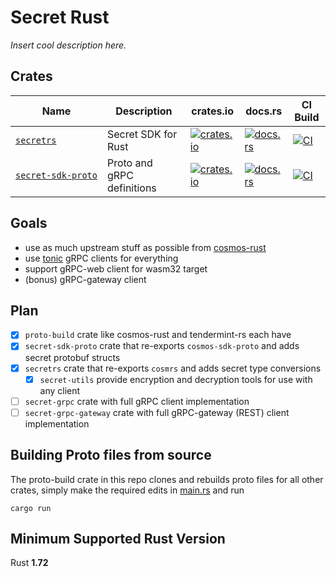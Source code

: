 # Secret Rust

_Insert cool description here._

## Crates

| Name                 | Description                | crates.io                                                               | docs.rs                                                             | CI Build                                                   |
| -------------------- | -------------------------- | ----------------------------------------------------------------------- | ------------------------------------------------------------------- | ---------------------------------------------------------- |
| [`secretrs`]         | Secret SDK for Rust        | [![crates.io][secretrs-crate-img]][secretrs-crate-link]                 | [![docs.rs][secretrs-docs-img]][secretrs-docs-link]                 | [![CI][secretrs-ci-img]][secretrs-ci-link]                 |
| [`secret‑sdk‑proto`] | Proto and gRPC definitions | [![crates.io][secret-sdk-proto-crate-img]][secret-sdk-proto-crate-link] | [![docs.rs][secret-sdk-proto-docs-img]][secret-sdk-proto-docs-link] | [![CI][secret-sdk-proto-ci-img]][secret-sdk-proto-ci-link] |

## Goals

- use as much upstream stuff as possible from [cosmos-rust](https://github.com/cosmos/cosmos-rust)
- use [tonic](https://crates.io/crates/tonic) gRPC clients for everything
- support gRPC-web client for wasm32 target
- (bonus) gRPC-gateway client

## Plan

- [x] `proto-build` crate like cosmos-rust and tendermint-rs each have
- [x] `secret-sdk-proto` crate that re-exports `cosmos-sdk-proto` and adds secret protobuf structs
- [x] `secretrs` crate that re-exports `cosmrs` and adds secret type conversions
  - [x] `secret-utils` provide encryption and decryption tools for use with any client
- [ ] `secret-grpc` crate with full gRPC client implementation
- [ ] `secret-grpc-gateway` crate with full gRPC-gateway (REST) client implementation

## Building Proto files from source

The proto-build crate in this repo clones and rebuilds proto files for all other crates,
simply make the required edits in [main.rs](proto-build/src/main.rs) and run

    cargo run

## Minimum Supported Rust Version

Rust **1.72**

[//]: # "crates"
[`secretrs`]: https://github.com/kent-3/secret-rust/tree/main/secretrs
[`secret‑sdk‑proto`]: https://github.com/kent-3/secret-rust/tree/main/secret-sdk-proto
[//]: # "badges"
[secretrs-crate-img]: https://img.shields.io/crates/v/secretrs.svg?logo=rust
[secretrs-crate-link]: https://crates.io/crates/secretrs
[secretrs-docs-img]: https://docs.rs/secretrs/badge.svg
[secretrs-docs-link]: https://docs.rs/secretrs/
[secretrs-ci-img]: https://github.com/kent-3/secret-rust/workflows/secretrs/badge.svg
[secretrs-ci-link]: https://github.com/kent-3/secret-rust/actions/workflows/secretrs.yml
[secret-sdk-proto-crate-img]: https://img.shields.io/crates/v/secret-sdk-proto.svg?logo=rust
[secret-sdk-proto-crate-link]: https://crates.io/crates/secret-sdk-proto
[secret-sdk-proto-docs-img]: https://docs.rs/secret-sdk-proto/badge.svg
[secret-sdk-proto-docs-link]: https://docs.rs/secret-sdk-proto/
[secret-sdk-proto-ci-img]: https://github.com/kent-3/secret-rust/workflows/secret-sdk-proto/badge.svg
[secret-sdk-proto-ci-link]: https://github.com/kent-3/secret-rust/actions/workflows/secret-sdk-proto.yml
